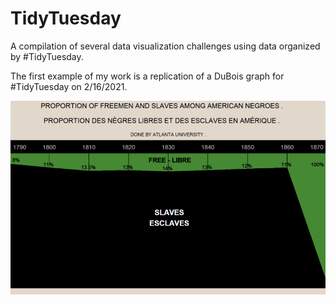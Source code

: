 # TidyTuesday
A compilation of several data visualization challenges using data organized by #TidyTuesday.

The first example of my work is a replication of a DuBois graph for #TidyTuesday on 2/16/2021.

![](https://github.com/Eli2022/TidyTuesday/blob/main/images/DuBois%20Challenge%20Replication.png)
